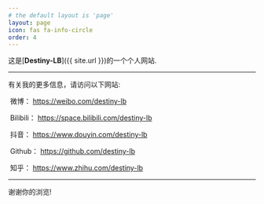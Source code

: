 ```yaml
---
# the default layout is 'page'
layout: page 
icon: fas fa-info-circle
order: 4
---
```


这是[**Destiny-LB**]({{ site.url }})的一个个人网站.

------

有关我的更多信息，请访问以下网站:

​		<i class="fab fa-bilibili"></i> 微博： <a href="https://weibo.com/n/Destiny-LB" target="_blank" rel="noopener">https://weibo.com/destiny-lb

​		<i class="fab fa-bilibili"></i> Bilibili： <a href="https://b23.tv/8tJjr10" target="_blank" rel="noopener">https://space.bilibili.com/destiny-lb

​		<i class="fab fa-tiktok"></i> 抖音： <a href="https://v.douyin.com/ABStMdk" target="_blank" rel="noopener">https://www.douyin.com/destiny-lb

​		<i class="fab fa-github"></i> Github： <a href="https://github.com/Destiny-LB" target="_blank" rel="noopener">https://github.com/destiny-lb

​		<i class="fab fa-zhihu"></i> 知乎： <a href="https://www.zhihu.com/people/destiny-90-47" target="_blank" rel="noopener">https://www.zhihu.com/destiny-lb

------

谢谢你的浏览!
